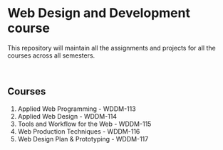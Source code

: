 # Web Design and Development course

This repository will maintain all the assignments and projects for all the courses across all semesters.

<br/>

## Courses

1. Applied Web Programming - WDDM-113
2. Applied Web Design - WDDM-114
3. Tools and Workflow for the Web - WDDM-115
4. Web Production Techniques - WDDM-116
5. Web Design Plan & Prototyping - WDDM-117
